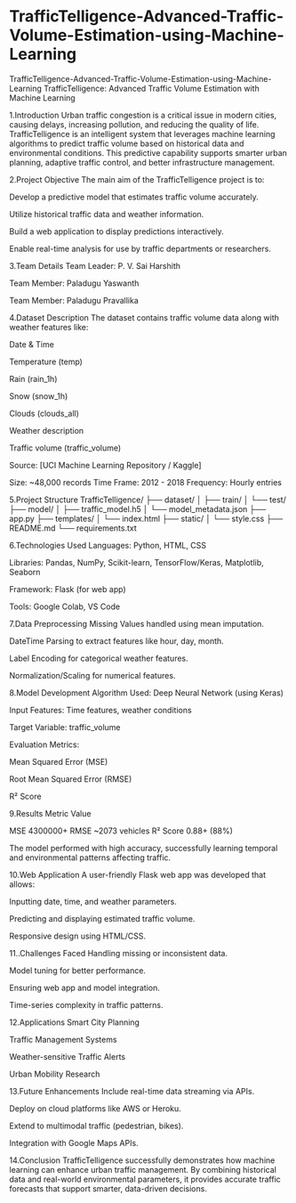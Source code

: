 # TrafficTelligence-Advanced-Traffic-Volume-Estimation-using-Machine-Learning
 TrafficTelligence-Advanced-Traffic-Volume-Estimation-using-Machine-Learning
TrafficTelligence: Advanced Traffic Volume Estimation with Machine Learning

1.Introduction
Urban traffic congestion is a critical issue in modern cities, causing delays, increasing pollution, and reducing the quality of life. TrafficTelligence is an intelligent system that leverages machine learning algorithms to predict traffic volume based on historical data and environmental conditions. This predictive capability supports smarter urban planning, adaptive traffic control, and better infrastructure management.

2.Project Objective
The main aim of the TrafficTelligence project is to:

Develop a predictive model that estimates traffic volume accurately.

Utilize historical traffic data and weather information.

Build a web application to display predictions interactively.

Enable real-time analysis for use by traffic departments or researchers.

3.Team Details
Team Leader: P. V. Sai Harshith

Team Member: Paladugu Yaswanth

Team Member: Paladugu Pravallika

4.Dataset Description
The dataset contains traffic volume data along with weather features like:

Date & Time

Temperature (temp)

Rain (rain_1h)

Snow (snow_1h)

Clouds (clouds_all)

Weather description

Traffic volume (traffic_volume)

Source: [UCI Machine Learning Repository / Kaggle]

Size: ~48,000 records Time Frame: 2012 - 2018 Frequency: Hourly entries

5.Project Structure
TrafficTelligence/ ├── dataset/ │ ├── train/ │ └── test/ ├── model/ │ ├── traffic_model.h5 │ └── model_metadata.json ├── app.py ├── templates/ │ └── index.html ├── static/ │ └── style.css ├── README.md └── requirements.txt

6.Technologies Used
Languages: Python, HTML, CSS

Libraries: Pandas, NumPy, Scikit-learn, TensorFlow/Keras, Matplotlib, Seaborn

Framework: Flask (for web app)

Tools: Google Colab, VS Code

7.Data Preprocessing
Missing Values handled using mean imputation.

DateTime Parsing to extract features like hour, day, month.

Label Encoding for categorical weather features.

Normalization/Scaling for numerical features.

8.Model Development
Algorithm Used: Deep Neural Network (using Keras)

Input Features: Time features, weather conditions

Target Variable: traffic_volume

Evaluation Metrics:

Mean Squared Error (MSE)

Root Mean Squared Error (RMSE)

R² Score

9.Results
Metric Value

MSE 4300000+ RMSE ~2073 vehicles R² Score 0.88+ (88%)

The model performed with high accuracy, successfully learning temporal and environmental patterns affecting traffic.

10.Web Application
A user-friendly Flask web app was developed that allows:

Inputting date, time, and weather parameters.

Predicting and displaying estimated traffic volume.

Responsive design using HTML/CSS.

11..Challenges Faced
Handling missing or inconsistent data.

Model tuning for better performance.

Ensuring web app and model integration.

Time-series complexity in traffic patterns.

12.Applications
Smart City Planning

Traffic Management Systems

Weather-sensitive Traffic Alerts

Urban Mobility Research

13.Future Enhancements
Include real-time data streaming via APIs.

Deploy on cloud platforms like AWS or Heroku.

Extend to multimodal traffic (pedestrian, bikes).

Integration with Google Maps APIs.

14.Conclusion
TrafficTelligence successfully demonstrates how machine learning can enhance urban traffic management. By combining historical data and real-world environmental parameters, it provides accurate traffic forecasts that support smarter, data-driven decisions.
